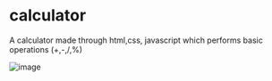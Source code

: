 # calculator
A calculator made through html,css, javascript which performs basic operations (+,-,/,%)

![image](https://github.com/user-attachments/assets/b6dd0fd5-6544-4645-a871-fc23117e04d9)

